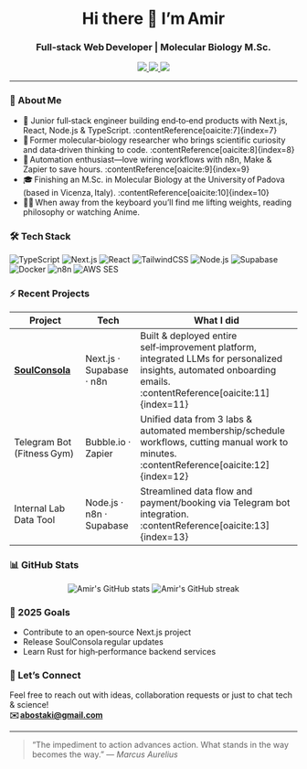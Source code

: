 <!--
**Amirbostaki/Amirbostaki** is a ✨ _special_ ✨ repository because its `README.md`
appears on your GitHub profile.
-->

<h1 align="center">Hi&nbsp;there&nbsp;👋&nbsp;I’m Amir</h1>
<h3 align="center">Full‑stack Web Developer&nbsp;| Molecular Biology M.Sc.</h3>

<p align="center">
  <a href="https://www.linkedin.com/in/amir-abbas-bostaki">
    <img src="https://img.shields.io/badge/LinkedIn-0A66C2?logo=linkedin&logoColor=white" />
  </a>
  <a href="mailto:abostaki@gmail.com">
    <img src="https://img.shields.io/badge/Email-D14836?logo=gmail&logoColor=white" />
  </a>
  <a href="https://github.com/Amirbostaki">
    <img src="https://img.shields.io/github/followers/Amirbostaki?style=social" />
  </a>
</p>

---

### 🌱  About Me
- 🚀&nbsp;Junior full‑stack engineer building end‑to‑end products with Next.js, React, Node.js & TypeScript. :contentReference[oaicite:7]{index=7}  
- 🧬 Former molecular‑biology researcher who brings scientific curiosity and data‑driven thinking to code. :contentReference[oaicite:8]{index=8}  
- 🤖 Automation enthusiast—love wiring workflows with n8n, Make & Zapier to save  hours. :contentReference[oaicite:9]{index=9}  
- 🎓 Finishing an M.Sc. in Molecular Biology at the University of Padova (based in Vicenza, Italy). :contentReference[oaicite:10]{index=10}  
- 🏋️‍♂️ When away from the keyboard you’ll find me lifting weights, reading philosophy or watching Anime.

### 🛠  Tech Stack
![TypeScript](https://img.shields.io/badge/TypeScript-3178c6?logo=typescript&logoColor=white)
![Next.js](https://img.shields.io/badge/Next.js-000000?logo=next.js)
![React](https://img.shields.io/badge/React-61dafb?logo=react&logoColor=black)
![TailwindCSS](https://img.shields.io/badge/Tailwind-38bdf8?logo=tailwind-css&logoColor=white)
![Node.js](https://img.shields.io/badge/Node.js-3c873a?logo=node.js&logoColor=white)
![Supabase](https://img.shields.io/badge/Supabase-3ecf8e?logo=supabase&logoColor=white)
![Docker](https://img.shields.io/badge/Docker-2496ed?logo=docker&logoColor=white)
![n8n](https://img.shields.io/badge/n8n-f4a261?logo=n8n&logoColor=white)
![AWS SES](https://img.shields.io/badge/AWS_SES-ff9900?logo=amazon-aws&logoColor=white)

### ⚡  Recent Projects
| Project | Tech | What I did |
|---------|------|------------|
| **[SoulConsola](https://www.soulconsola.com)** | Next.js · Supabase · n8n | Built & deployed entire self‑improvement platform, integrated LLMs for personalized insights, automated onboarding emails. :contentReference[oaicite:11]{index=11} |
| Telegram Bot (Fitness Gym) | Bubble.io · Zapier | Unified data from 3 labs & automated membership/schedule workflows, cutting manual work to minutes. :contentReference[oaicite:12]{index=12} |
| Internal Lab Data Tool | Node.js · n8n · Supabase | Streamlined data flow and payment/booking via Telegram bot integration. :contentReference[oaicite:13]{index=13} |

### 📊  GitHub Stats
<p align="center">
  <img src="https://github-readme-stats.vercel.app/api?username=Amirbostaki&show_icons=true&theme=transparent" alt="Amir's GitHub stats" />
  <img src="https://github-readme-streak-stats.herokuapp.com?user=Amirbostaki&theme=transparent&date_format=M%20j%5B%2C%20Y%5D" alt="Amir's GitHub streak" />
</p>

### 🎯  2025 Goals
- Contribute to an open‑source Next.js project  
- Release SoulConsola regular updates   
- Learn Rust for high‑performance backend services  


### 🤝  Let’s Connect
Feel free to reach out with ideas, collaboration requests or just to chat tech & science!  
**✉️ abostaki@gmail.com**

---

> “The impediment to action advances action. What stands in the way becomes the way.” — *Marcus Aurelius*


<!--
**Amirbostaki/Amirbostaki** is a ✨ _special_ ✨ repository because its `README.md` (this file) appears on your GitHub profile.

Here are some ideas to get you started:

- 🔭 I’m currently working on ...
- 🌱 I’m currently learning ...
- 👯 I’m looking to collaborate on ...
- 🤔 I’m looking for help with ...
- 💬 Ask me about ...
- 📫 How to reach me: ...
- 😄 Pronouns: ...
- ⚡ Fun fact: ...
-->
